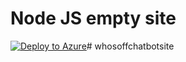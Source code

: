 # Node JS empty site
[![Deploy to Azure](http://azuredeploy.net/deploybutton.png)](https://azuredeploy.net/)#   w h o s o f f c h a t b o t s i t e  
 